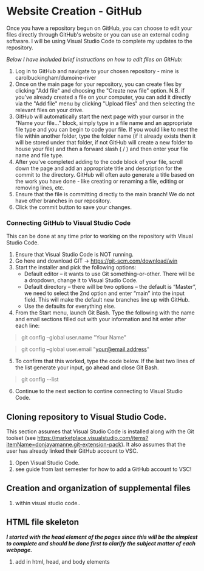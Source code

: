 # Website Creation - GitHub
Once you have a repository begun on GitHub, you can choose to edit your files directly through GitHub's website or you can use an external coding software. I will be using Visual Studio Code to complete my updates to the repository.

*Below I have included brief instructions on how to edit files on GitHub:*
1. Log in to GitHub and navigate to your chosen repository - mine is carolbuckingham/dumoine-river
2. Once on the main page for your repository, you can create files by clicking "Add file" and choosing the "Create new file" option. 
N.B. if you've already created a file on your computer, you can add it directly via the "Add file" menu by clicking "Upload files" and then selecting the relevant files on your drive.
3. GitHub will automatically start the next page with your cursor in the "Name your file..." block, simply type in a file name and an appropriate file type and you can begin to code your file. If you would like to nest the file within another folder, type the folder name (if it already exists then it will be stored under that folder, if not GitHub will create a new folder to house your file) and then a forward slash ( / ) and then enter your file name and file type.
4. After you've completed adding to the code block of your file, scroll down the page and add an appropriate title and description for the commit to the directory. GitHub will often auto generate a title based on the work you have done - like creating or renaming a file, editing or removing lines, etc.
5. Ensure that the file is committing directly to the main branch! We do not have other branches in our repository.
6. Click the commit button to save your changes.

### Connecting GitHub to Visual Studio Code
This can be done at any time prior to working on the repository with Visual Studio Code.
1. Ensure that Visual Studio Code is NOT running.
2. Go here and download GIT → https://git-scm.com/download/win
3. Start the installer and pick the following options:
    - Default editor – it wants to use Git something-or-other. There will be a dropdown, change it to Visual Studio Code.
    - Default directory – there will be two options – the default is “Master”, we need to select the 2nd option and enter “main” into the input field. This will make the default new branches line up with GitHub.
    - Use the defaults for everything else.
4. From the Start menu, launch Git Bash. Type the following with the name and email sections filled out with your information and hit enter after each line:

> git config –global user.name "Your Name"

> git config –global user.email "your@email.address"

5. To confirm that this worked, type the code below. If the last two lines of the list generate your input, go ahead and close Git Bash.

> git config --list

6. Continue to the next section to contine connecting to Visual Studio Code.

## Cloning repository to Visual Studio Code.
This section assumes that Visual Studio Code is installed along with the Git toolset (see https://marketplace.visualstudio.com/items?itemName=donjayamanne.git-extension-pack). It also assumes that the user has already linked their GitHub account to VSC.
1. Open Visual Studio Code.
2. see guide from last semester for how to add a GitHub account to VSC!

## Creation and organization of supplemental files
1. within visual studio code..

## HTML file skeleton
***I started with the head element of the pages since this will be the simplest to complete and should be done first to clarify the subject matter of each webpage.***
1. add in html, head, and body elements
